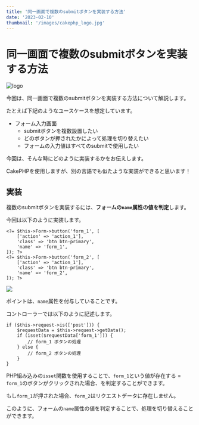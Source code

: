 ```yaml
---
title: '同一画面で複数のsubmitボタンを実装する方法'
date: '2023-02-10'
thumbnail: '/images/cakephp_logo.jpg'
---
```


# 同一画面で複数のsubmitボタンを実装する方法

![logo](/images/cakephp_logo.jpg)

今回は、同一画面で複数のsubmitボタンを実装する方法について解説します。

たとえば下記のようなユースケースを想定しています。

- フォーム入力画面
  - submitボタンを複数設置したい
  - どのボタンが押されたかによって処理を切り替えたい
  - フォームの入力値はすべてのsubmitで使用したい

今回は、そんな時にどのように実装するかをお伝えします。

CakePHPを使用しますが、別の言語でも似たような実装ができると思います！

## 実装

複数のsubmitボタンを実装するには、**フォームの`name`属性の値を判定**します。

今回は以下のように実装します。

```php:View
<?= $this->Form->button('form_1', [
    ['action' => 'action_1'],
    'class' => 'btn btn-primary',
    'name' => 'form_1',
]); ?>
<?= $this->Form->button('form_2', [
    ['action' => 'action_1'],
    'class' => 'btn btn-primary',
    'name' => 'form_2',
]); ?>
```

![](/images/2023-02-10-08-21-29.png)

ポイントは、`name`属性を付与していることです。

コントローラーでは以下のように記述します。

```php:Controller
if ($this->request->is(['post'])) {
    $requestData = $this->request->getData();
    if (isset($requestData['form_1'])) {
        // form_1 ボタンの処理
    } else {
        // form_2 ボタンの処理
    }
}
```

PHP組み込みの`isset`関数を使用することで、`form_1`という値が存在する = `form_1`のボタンがクリックされた場合、を判定することができます。

もし`form_1`が押された場合、`form_2`はリクエストデータに存在しません。

このように、フォームの`name`属性の値を判定することで、処理を切り替えることができます。

